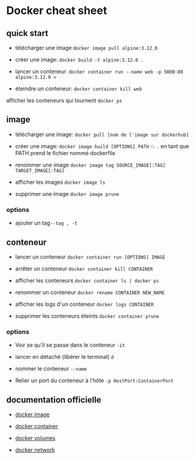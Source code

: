# Docker cheat sheet

## quick start

- télécharger une image
``docker image pull alpine:3.12.0``

- créer une image:
``docker build -t alpine:3.12.0 .``

- lancer un conteneur:
``docker container run --name web -p 5000:80 alpine:3.12.0 <``
- éteindre un conteneur:
``docker container kill web``

afficher les conteneurs qui tournent
``docker ps``

## image

- télécharger une image: ``docker pull [nom de l'image sur dockerhub]``

- créer une image: `` docker image build [OPTIONS] PATH ``
:boom: ``.`` en tant que PATH prend le fichier nommé dockerfile

- renommer une image ``docker image tag SOURCE_IMAGE[:TAG] TARGET_IMAGE[:TAG]``

- afficher les images ``docker image ls``

- supprimer une image ``docker image prune``

### options

- ajouter un tag``--tag , -t``

## conteneur

- lancer un conteneur ``docker container run [OPTIONS] IMAGE``

- arrêter un conteneur ``docker container kill CONTAINER``

- afficher les conteneurs ``docker container ls | docker ps``

- renommer un conteneur ``docker rename CONTAINER NEW_NAME``

- afficher les logs d'un conteneur ``docker logs CONTAINER``

- supprimer les conteneurs éteints ``docker container prune``

### options

- Voir se qu'il se passe dans le conteneur ``-it``

- lancer en détaché (libérer le terminal) ``d``

- nommer le conteneur ``--name``

- Relier un port du conteneur à l'hôte ``-p HostPort:ContainerPort``

## documentation officielle

- [docker image](https://docs.docker.com/engine/reference/commandline/image/)

- [docker container](https://docs.docker.com/engine/reference/commandline/container/)

- [docker volumes](https://docs.docker.com/storage/volumes/)

- [docker network](https://docs.docker.com/network/network-tutorial-host/)
